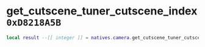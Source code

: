 # get_cutscene_tuner_cutscene_index `0xD8218A5B`

```lua
local result --[[ integer ]] = natives.camera.get_cutscene_tuner_cutscene_index()
```